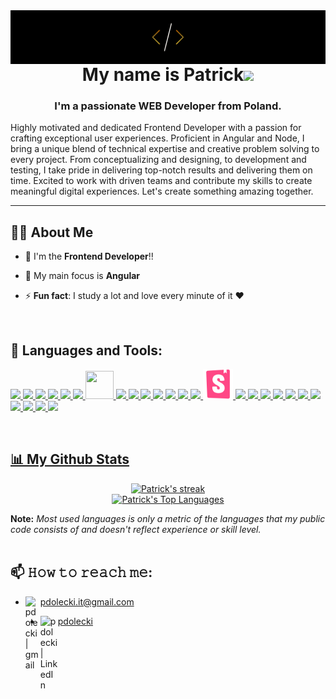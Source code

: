 <img align="left" alt="Patrick's logo" src="./logo.png" />

<h1 align="center">My name is Patrick<img src="https://raw.githubusercontent.com/MartinHeinz/MartinHeinz/master/wave.gif" width="30px"></h1>
<h3 align="center">I'm a passionate WEB Developer from Poland.</h3>
<p>Highly motivated and dedicated Frontend Developer with a passion for crafting exceptional user experiences. Proficient in Angular and Node, I bring a unique blend of technical expertise and creative problem solving to every project. From conceptualizing and designing, to development and testing, I take pride in delivering top-notch results and delivering them on time. Excited to work with driven teams and contribute my skills to create meaningful digital experiences. Let's create something amazing together.<p>

-----------------------------------------------------------------------------------------------------------------------------------------------------

## 🙋‍♂️ About Me

- 🔭 I'm the **Frontend Developer**!!

- 🌱 My main focus is **Angular**

- ⚡ **Fun fact**: I study a lot and love every minute of it ❤

<br />

## 🧰 Languages and Tools:
<p align="left"> 
  <a href="https://developer.mozilla.org/en-US/docs/Web/JavaScript" target="_blank"> <img src="https://upload.vectorlogo.zone/logos/javascript/images/239ec8a4-163e-4792-83b6-3f6d96911757.svg" style="height:48px;"/> </a> 
  <a href="https://www.w3.org/html/" target="_blank"> <img src="https://img.icons8.com/color/48/000000/html-5.png"/> </a> 
  <a href="https://www.w3schools.com/css/" target="_blank"> <img src="https://img.icons8.com/color/48/000000/css3.png"/> </a> 
  <a href="https://sass-lang.com/" target="_blank"> <img src="https://img.icons8.com/color/48/000000/sass.png"/> </a> 
  <a href="https://nodejs.org" target="_blank"> <img src="https://img.icons8.com/color/48/000000/nodejs.png"/> </a> 
  <a href="https://www.mongodb.com/" target="_blank"> <img src="https://img.icons8.com/color/48/000000/mongodb.png"/> </a> 
  <a href="https://postman.com" target="_blank"> <img src="https://www.vectorlogo.zone/logos/getpostman/getpostman-icon.svg" width="45" height="45"/> </a>   
  <a href="https://git-scm.com/" target="_blank"> <img src="https://img.icons8.com/color/48/000000/git.png"/> </a>
  <a href="https://github.com/" target="_blank"> <img src="https://img.icons8.com/color/48/000000/github.png"/> </a>
  <a href="https://www.npmjs.com/" target="_blank"> <img src="https://img.icons8.com/color/48/000000/npm.png"/> </a>
  <a href="https://angular.io/" target="_blank"> <img src="https://www.vectorlogo.zone/util/preview.html?image=/logos/angular/angular-icon.svg" style="height:48px;"//> </a>
  <a href="https://www.typescriptlang.org/" target="_blank"> <img src="https://img.icons8.com/color/48/000000/typescript.png"/> </a>
  <a href="https://nx.dev/" target="_blank"> <img src="https://images.ctfassets.net/96ni1xzc7t82/1x2tqujxY3zf0MsUMa6uAM/51cc5821d5909884d9c9511458ebdd89/Nrwl_Icon_FC.svg" style="height:60px;"/> </a>
  <a href="https://nestjs.com/" target="_blank"> <img src="https://www.vectorlogo.zone/logos/nestjs/nestjs-icon.svg" style="height:48px;"/> </a>
  <a href="https://storybook.js.org/" target="_blank"> <img src="https://raw.githubusercontent.com/devicons/devicon/2ae2a900d2f041da66e950e4d48052658d850630/icons/storybook/storybook-original.svg" style="height:48px;"/> </a>
  <a href="https://azure.microsoft.com/pl-pl/services/devops/" target="_blank"> <img src="https://www.vectorlogo.zone/logos/microsoft_azure/microsoft_azure-icon.svg" style="height:48px;"/> </a>
  <a href="https://expressjs.com/" target="_blank"> <img src="https://www.vectorlogo.zone/logos/expressjs/expressjs-icon.svg" style="height:48px;"/> </a>
  <a href="https://jasmine.github.io/" target="_blank"> <img src="https://www.vectorlogo.zone/logos/jasmine/jasmine-icon.svg" style="height:48px;"/> </a>
  <a href="https://webpack.js.org/" target="_blank"> <img src="https://www.vectorlogo.zone/logos/js_webpack/js_webpack-icon.svg" style="height:48px;"/> </a>
  <a href="https://www.rust-lang.org/" target="_blank"> <img src="https://www.vectorlogo.zone/logos/rust-lang/rust-lang-icon.svg" style="height:48px;"/> </a>
  <a href="https://webassembly.org/" target="_blank"> <img src="https://www.vectorlogo.zone/logos/webassembly/webassembly-icon.svg" style="height:48px;"/> 
  <a href="https://aws.amazon.com/" target="_blank"> <img src="https://www.vectorlogo.zone/logos/amazon_aws/amazon_aws-icon.svg" style="height:48px;"/> </a>
  <a href="https://www.postgresql.org/" target="_blank"> <img src="https://www.vectorlogo.zone/logos/postgresql/postgresql-icon.svg" style="height:48px;"/> 
  <a href="https://tailwindcss.com/" target="_blank"> <img src="https://www.vectorlogo.zone/util/preview.html?image=/logos/tailwindcss/tailwindcss-icon.svg" style="height:48px;"/> 
  <a href="https://www.figma.com/" target="_blank"> <img src="https://www.vectorlogo.zone/util/preview.html?image=/logos/figma/figma-icon.svg" style="height:48px;"/> 
  <a href="https://www.figma.com/" target="_blank"> <img src="https://www.vectorlogo.zone/util/preview.html?image=/logos/figma/figma-icon.svg" style="height:48px;"/> 
</p>

<br />

## 📊 My Github Stats

<p align="center">
<a href="https://github.com/pdolecki/github-readme-streak-stats">
  <img title="Streak stats for profile" alt="Patrick's streak" src="https://github-readme-streak-stats.herokuapp.com/?user=pdolecki&theme=black-ice&hide_border=true&stroke=0000&background=060A0CD0"/>
</a>


<br />
  <a href="https://github.com/pdolecki/github-readme-stats"><img alt="Patrick's Top Languages" src="https://github-readme-stats.vercel.app/api/top-langs/?username=pdolecki&langs_count=8&count_private=true&layout=compact&theme=react&hide_border=true&bg_color=0D1117" /></a>
<br/>
</p>
   <b>Note:</b><em> Most used languages is only a metric of the languages that my public code consists of and doesn't reflect experience or skill level.</em>

<br />
<br />

## 📫 𝙷𝚘𝚠 𝚝𝚘 𝚛𝚎𝚊𝚌𝚑 𝚖𝚎:

- [<img align="left" alt="pdolecki | gmail" width="24px" src="https://img.icons8.com/color/48/000000/gmail.png" />][gmail] pdolecki.it@gmail.com

- [<img align="left" alt="pdolecki | LinkedIn" width="28px" src="https://img.icons8.com/color/48/000000/linkedin.png" />][linkedin] [pdolecki][linkedin]

[linkedin]: https://linkedin.com/in/pdolecki
[gmail]: mailto:pdolecki.it@gmail.com



